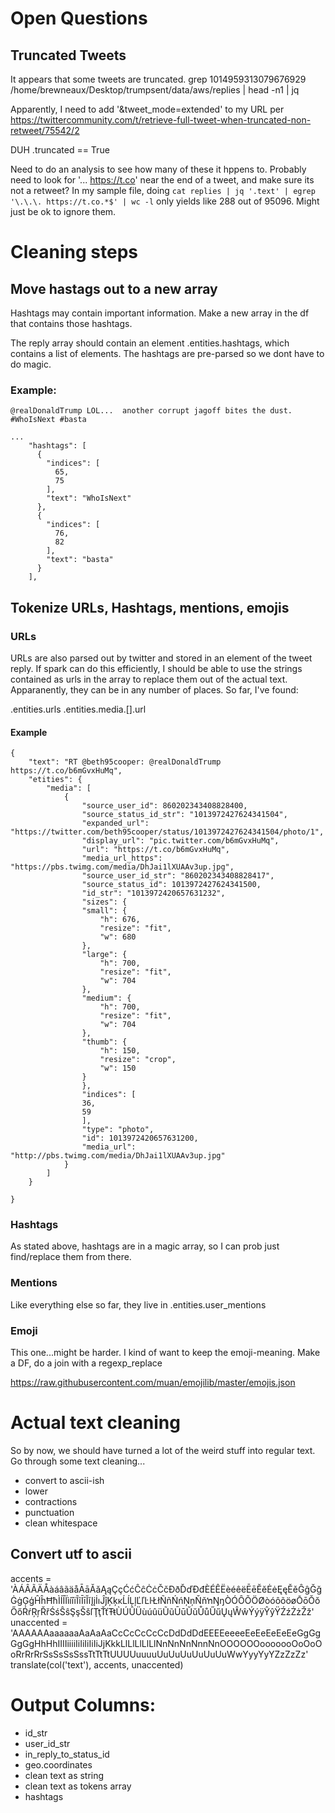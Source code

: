 # Open Questions

## Truncated Tweets

It appears that some tweets are truncated.
grep 1014959313079676929 /home/brewneaux/Desktop/trumpsent/data/aws/replies | head -n1 | jq            


Apparently, I need to add '&tweet_mode=extended' to my URL per https://twittercommunity.com/t/retrieve-full-tweet-when-truncated-non-retweet/75542/2

DUH .truncated == True

Need to do an analysis to see how many of these it hppens to.  Probably need to look for '... https://t.co' near the end of a tweet, and make sure its not a retweet?  In my sample file, doing `cat replies | jq '.text' | egrep '\.\.\. https://t.co.*$' | wc -l` only yields like 288 out of 95096. Might just be ok to ignore them.

# Cleaning steps

## Move hastags out to a new array

Hashtags may contain important information.  Make a new array in the df that contains those hashtags.

The reply array should contain an element .entities.hashtags, which contains a list of elements.  The hashtags are pre-parsed so we dont have to do magic.

### Example:

```
@realDonaldTrump LOL...  another corrupt jagoff bites the dust.  #WhoIsNext #basta
```

```
...
    "hashtags": [
      {
        "indices": [
          65,
          75
        ],
        "text": "WhoIsNext"
      },
      {
        "indices": [
          76,
          82
        ],
        "text": "basta"
      }
    ],

```

## Tokenize URLs, Hashtags, mentions, emojis 

### URLs

URLs are also parsed out by twitter and stored in an element of the tweet reply.  If spark can do this efficiently, I should be able to use the strings contained as urls in the array to replace them out of the actual text. Apparanently, they can be in any number of places. So far, I've found:

.entities.urls
.entities.media.[].url


#### Example

```
{
    "text": "RT @beth95cooper: @realDonaldTrump  https://t.co/b6mGvxHuMq",
    "etities": {
        "media": [
            {
                "source_user_id": 860202343408828400,
                "source_status_id_str": "1013972427624341504",
                "expanded_url": "https://twitter.com/beth95cooper/status/1013972427624341504/photo/1",
                "display_url": "pic.twitter.com/b6mGvxHuMq",
                "url": "https://t.co/b6mGvxHuMq",
                "media_url_https": "https://pbs.twimg.com/media/DhJai1lXUAAv3up.jpg",
                "source_user_id_str": "860202343408828417",
                "source_status_id": 1013972427624341500,
                "id_str": "1013972420657631232",
                "sizes": {
                "small": {
                    "h": 676,
                    "resize": "fit",
                    "w": 680
                },
                "large": {
                    "h": 700,
                    "resize": "fit",
                    "w": 704
                },
                "medium": {
                    "h": 700,
                    "resize": "fit",
                    "w": 704
                },
                "thumb": {
                    "h": 150,
                    "resize": "crop",
                    "w": 150
                }
                },
                "indices": [
                36,
                59
                ],
                "type": "photo",
                "id": 1013972420657631200,
                "media_url": "http://pbs.twimg.com/media/DhJai1lXUAAv3up.jpg"
            }
        ]
    }

}
```

### Hashtags

As stated above, hashtags are in a magic array, so I can prob just find/replace them from there.

### Mentions

Like everything else so far, they live in .entities.user_mentions

### Emoji

This one...might be harder. I kind of want to keep the emoji-meaning.  Make a DF, do a join with a regexp_replace

https://raw.githubusercontent.com/muan/emojilib/master/emojis.json

# Actual text cleaning

So by now, we should have turned a lot of the weird stuff into regular text.  Go through some text cleaning...

* convert to ascii-ish
* lower
* contractions
* punctuation
* clean whitespace

## Convert utf to ascii
accents = 'ÀÁÂÃÄÅàáâãäåĀāĂăĄąÇçĆćĈĉĊċČčÐðĎďĐđÈÉÊËèéêëĒēĔĕĖėĘęĚěĜĝĞğĠġĢģĤĥĦħÌÍÎÏìíîïĨĩĪīĬĭĮįİıĴĵĶķĸĹĺĻļĽľĿŀŁłÑñŃńŅņŇňŉŊŋÒÓÔÕÖØòóôõöøŌōŎŏŐőŔŕŖŗŘřŚśŜŝŞşŠšſŢţŤťŦŧÙÚÛÜùúûüŨũŪūŬŭŮůŰűŲųŴŵÝýÿŶŷŸŹźŻżŽž'
unaccented = 'AAAAAAaaaaaaAaAaAaCcCcCcCcCcDdDdDdEEEEeeeeEeEeEeEeEeGgGgGgGgHhHhIIIIiiiiIiIiIiIiIiJjKkkLlLlLlLlLlNnNnNnNnnNnOOOOOOooooooOoOoOoRrRrRrSsSsSsSssTtTtTtUUUUuuuuUuUuUuUuUuUuWwYyyYyYZzZzZz'
translate(col('text'), accents, unaccented)



# Output Columns:

* id_str
* user_id_str
* in_reply_to_status_id
* geo.coordinates
* clean text as string
* clean text as tokens array 
* hashtags
